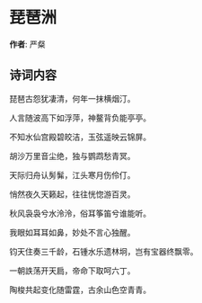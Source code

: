 # 琵琶洲

**作者**: 严粲

## 诗词内容

琵琶古怨犹凄清，何年一抹横烟汀。

人言随波高下如浮萍，神鳌背负能亭亭。

不知水仙宫殿碧皎洁，玉弦遥映云锦屏。

胡沙万里音尘绝，独与鹦鹉愁青冥。

天际归舟认髣髴，江头寒月伤伶仃。

悄然夜久天籁起，往往恍惚游百灵。

秋风袅袅兮水泠泠，俗耳筝笛兮谁能听。

我眼如耳耳如鼻，妙处不言心独醒。

钧天住奏三千龄，石锺水乐遗林坰，岂有宝器终飘零。

一朝詄荡开天扃，帝命下取呵六丁。

陶梭共起变化随雷霆，古余山色空青青。

